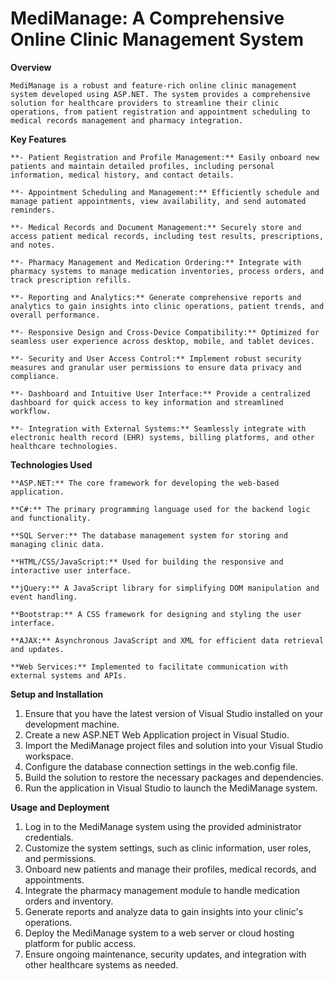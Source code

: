 # MediManage: A Comprehensive Online Clinic Management System

**Overview**

	MediManage is a robust and feature-rich online clinic management system developed using ASP.NET. The system provides a comprehensive solution for healthcare providers to streamline their clinic operations, from patient registration and appointment scheduling to medical records management and pharmacy integration.


**Key Features**

	**- Patient Registration and Profile Management:** Easily onboard new patients and maintain detailed profiles, including personal information, medical history, and contact details.

	**- Appointment Scheduling and Management:** Efficiently schedule and manage patient appointments, view availability, and send automated reminders.

	**- Medical Records and Document Management:** Securely store and access patient medical records, including test results, prescriptions, and notes.

	**- Pharmacy Management and Medication Ordering:** Integrate with pharmacy systems to manage medication inventories, process orders, and track prescription refills.

	**- Reporting and Analytics:** Generate comprehensive reports and analytics to gain insights into clinic operations, patient trends, and overall performance.

	**- Responsive Design and Cross-Device Compatibility:** Optimized for seamless user experience across desktop, mobile, and tablet devices.

	**- Security and User Access Control:** Implement robust security measures and granular user permissions to ensure data privacy and compliance.

	**- Dashboard and Intuitive User Interface:** Provide a centralized dashboard for quick access to key information and streamlined workflow.

	**- Integration with External Systems:** Seamlessly integrate with electronic health record (EHR) systems, billing platforms, and other healthcare technologies.


**Technologies Used**

	**ASP.NET:** The core framework for developing the web-based application.

	**C#:** The primary programming language used for the backend logic and functionality.

	**SQL Server:** The database management system for storing and managing clinic data.

	**HTML/CSS/JavaScript:** Used for building the responsive and interactive user interface.

	**jQuery:** A JavaScript library for simplifying DOM manipulation and event handling.

	**Bootstrap:** A CSS framework for designing and styling the user interface.

	**AJAX:** Asynchronous JavaScript and XML for efficient data retrieval and updates.

	**Web Services:** Implemented to facilitate communication with external systems and APIs.


**Setup and Installation**
1. Ensure that you have the latest version of Visual Studio installed on your development machine.
2. Create a new ASP.NET Web Application project in Visual Studio.
3. Import the MediManage project files and solution into your Visual Studio workspace.
4. Configure the database connection settings in the web.config file.
5. Build the solution to restore the necessary packages and dependencies.
6. Run the application in Visual Studio to launch the MediManage system.
   
   
**Usage and Deployment**
1. Log in to the MediManage system using the provided administrator credentials.
2. Customize the system settings, such as clinic information, user roles, and permissions.
3. Onboard new patients and manage their profiles, medical records, and appointments.
4. Integrate the pharmacy management module to handle medication orders and inventory.
5. Generate reports and analyze data to gain insights into your clinic's operations.
6. Deploy the MediManage system to a web server or cloud hosting platform for public access.
7. Ensure ongoing maintenance, security updates, and integration with other healthcare systems as needed.
